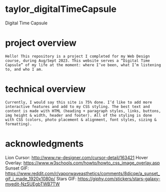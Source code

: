 # taylor_digitalTimeCapsule
 Digital Time Capsule 
# project overview
    Hello! This repository is a project I completed for my Web Design course, during Aug/Sept 2023. This website serves a “Digital Time Capsule” of my life at the moment: where I’ve been, what I’m listening to, and who I am. 
# technical overview 
    Currently, I would say this site is 75% done. I’d like to add more interactive features and add to my CSS styling. The best text and content is made with HTML (heading + paragraph styles, links, buttons, img height & width, header and footer). All of the styling is done with CSS (colors, photo placement & alignment, font styles, sizing & formatting). 
# acknowledgments
   Lion Cursor: http://www.rw-designer.com/cursor-detail/163421
   Hover Overlay: https://www.w3schools.com/howto/howto_css_image_overlay.asp
   Sunset GIF: https://www.reddit.com/r/vaporwaveasthetics/comments/8dicqe/a_sunset_gif_i_made_1920x1080p/
   Stars GIF: https://giphy.com/stickers/stars-galaxy-myedit-NzSUEgbTWB7TW
